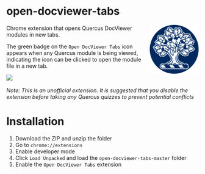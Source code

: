 # open-docviewer-tabs
<img src=assets/icon.png align="right">

Chrome extension that opens Quercus DocViewer modules in new tabs.

The green badge on the `Open DocViewer Tabs` icon appears when any Quercus module is being viewed, indicating the icon can be clicked to open the module file in a new tab.

<img src=https://i.imgur.com/RANvgx4.png width=7%>

<i>Note: This is an unofficial extension. It is suggested that you disable the extension before taking any Quercus quizzes to prevent potential conflicts</i>

# Installation
1. Download the ZIP and unzip the folder
2. Go to `chrome://extensions`
3. Enable developer mode
4. Click `Load Unpacked` and load the `open-docviewer-tabs-master` folder
5. Enable the `Open DocViewer Tabs` extension
